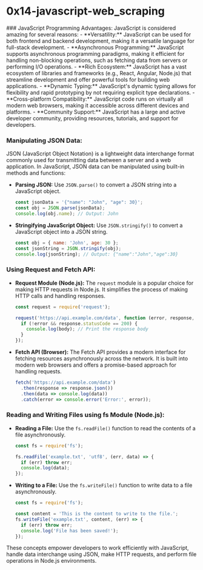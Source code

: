 <h1> 0x14-javascript-web_scraping </h1>
### JavaScript Programming Advantages:
JavaScript is considered amazing for several reasons:
- **Versatility:** JavaScript can be used for both frontend and backend development, making it a versatile language for full-stack development.
- **Asynchronous Programming:** JavaScript supports asynchronous programming paradigms, making it efficient for handling non-blocking operations, such as fetching data from servers or performing I/O operations.
- **Rich Ecosystem:** JavaScript has a vast ecosystem of libraries and frameworks (e.g., React, Angular, Node.js) that streamline development and offer powerful tools for building web applications.
- **Dynamic Typing:** JavaScript's dynamic typing allows for flexibility and rapid prototyping by not requiring explicit type declarations.
- **Cross-platform Compatibility:** JavaScript code runs on virtually all modern web browsers, making it accessible across different devices and platforms.
- **Community Support:** JavaScript has a large and active developer community, providing resources, tutorials, and support for developers.

### Manipulating JSON Data:
JSON (JavaScript Object Notation) is a lightweight data interchange format commonly used for transmitting data between a server and a web application. In JavaScript, JSON data can be manipulated using built-in methods and functions:
- **Parsing JSON:** Use `JSON.parse()` to convert a JSON string into a JavaScript object.
  ```javascript
  const jsonData = '{"name": "John", "age": 30}';
  const obj = JSON.parse(jsonData);
  console.log(obj.name); // Output: John
  ```
- **Stringifying JavaScript Object:** Use `JSON.stringify()` to convert a JavaScript object into a JSON string.
  ```javascript
  const obj = { name: 'John', age: 30 };
  const jsonString = JSON.stringify(obj);
  console.log(jsonString); // Output: {"name":"John","age":30}
  ```

### Using Request and Fetch API:
- **Request Module (Node.js):** The `request` module is a popular choice for making HTTP requests in Node.js. It simplifies the process of making HTTP calls and handling responses.
  ```javascript
  const request = require('request');

  request('https://api.example.com/data', function (error, response, body) {
    if (!error && response.statusCode == 200) {
      console.log(body); // Print the response body
    }
  });
  ```
- **Fetch API (Browser):** The Fetch API provides a modern interface for fetching resources asynchronously across the network. It is built into modern web browsers and offers a promise-based approach for handling requests.
  ```javascript
  fetch('https://api.example.com/data')
    .then(response => response.json())
    .then(data => console.log(data))
    .catch(error => console.error('Error:', error));
  ```

### Reading and Writing Files using fs Module (Node.js):
- **Reading a File:** Use the `fs.readFile()` function to read the contents of a file asynchronously.
  ```javascript
  const fs = require('fs');

  fs.readFile('example.txt', 'utf8', (err, data) => {
    if (err) throw err;
    console.log(data);
  });
  ```
- **Writing to a File:** Use the `fs.writeFile()` function to write data to a file asynchronously.
  ```javascript
  const fs = require('fs');

  const content = 'This is the content to write to the file.';
  fs.writeFile('example.txt', content, (err) => {
    if (err) throw err;
    console.log('File has been saved!');
  });
  ```

These concepts empower developers to work efficiently with JavaScript, handle data interchange using JSON, make HTTP requests, and perform file operations in Node.js environments.
